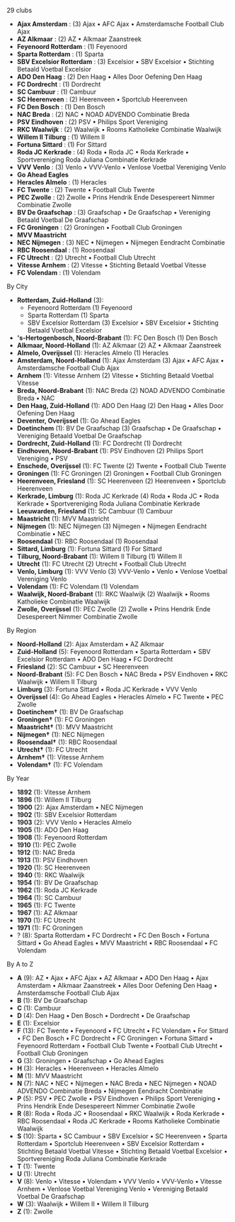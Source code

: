 29 clubs

- **Ajax Amsterdam** : (3) Ajax • AFC Ajax • Amsterdamsche Football Club Ajax
- **AZ Alkmaar** : (2) AZ • Alkmaar Zaanstreek
- **Feyenoord Rotterdam** : (1) Feyenoord
- **Sparta Rotterdam** : (1) Sparta
- **SBV Excelsior Rotterdam** : (3) Excelsior • SBV Excelsior • Stichting Betaald Voetbal Excelsior
- **ADO Den Haag** : (2) Den Haag • Alles Door Oefening Den Haag
- **FC Dordrecht** : (1) Dordrecht
- **SC Cambuur** : (1) Cambuur
- **SC Heerenveen** : (2) Heerenveen • Sportclub Heerenveen
- **FC Den Bosch** : (1) Den Bosch
- **NAC Breda** : (2) NAC • NOAD ADVENDO Combinatie Breda
- **PSV Eindhoven** : (2) PSV • Philips Sport Vereniging
- **RKC Waalwijk** : (2) Waalwijk • Rooms Katholieke Combinatie Waalwijk
- **Willem II Tilburg** : (1) Willem II
- **Fortuna Sittard** : (1) For Sittard
- **Roda JC Kerkrade** : (4) Roda • Roda JC • Roda Kerkrade • Sportvereniging Roda Juliana Combinatie Kerkrade
- **VVV Venlo** : (3) Venlo • VVV-Venlo • Venlose Voetbal Vereniging Venlo
- **Go Ahead Eagles**
- **Heracles Almelo** : (1) Heracles
- **FC Twente** : (2) Twente • Football Club Twente
- **PEC Zwolle** : (2) Zwolle • Prins Hendrik Ende Desespereert Nimmer Combinatie Zwolle
- **BV De Graafschap** : (3) Graafschap • De Graafschap • Vereniging Betaald Voetbal De Graafschap
- **FC Groningen** : (2) Groningen • Football Club Groningen
- **MVV Maastricht**
- **NEC Nijmegen** : (3) NEC • Nijmegen • Nijmegen Eendracht Combinatie
- **RBC Roosendaal** : (1) Roosendaal
- **FC Utrecht** : (2) Utrecht • Football Club Utrecht
- **Vitesse Arnhem** : (2) Vitesse • Stichting Betaald Voetbal Vitesse
- **FC Volendam** : (1) Volendam




By City

- **Rotterdam, Zuid-Holland** (3): 
  - Feyenoord Rotterdam  (1) Feyenoord
  - Sparta Rotterdam  (1) Sparta
  - SBV Excelsior Rotterdam  (3) Excelsior • SBV Excelsior • Stichting Betaald Voetbal Excelsior
- **'s-Hertogenbosch, Noord-Brabant** (1): FC Den Bosch  (1) Den Bosch
- **Alkmaar, Noord-Holland** (1): AZ Alkmaar  (2) AZ • Alkmaar Zaanstreek
- **Almelo, Overijssel** (1): Heracles Almelo  (1) Heracles
- **Amsterdam, Noord-Holland** (1): Ajax Amsterdam  (3) Ajax • AFC Ajax • Amsterdamsche Football Club Ajax
- **Arnhem** (1): Vitesse Arnhem  (2) Vitesse • Stichting Betaald Voetbal Vitesse
- **Breda, Noord-Brabant** (1): NAC Breda  (2) NOAD ADVENDO Combinatie Breda • NAC
- **Den Haag, Zuid-Holland** (1): ADO Den Haag  (2) Den Haag • Alles Door Oefening Den Haag
- **Deventer, Overijssel** (1): Go Ahead Eagles 
- **Doetinchem** (1): BV De Graafschap  (3) Graafschap • De Graafschap • Vereniging Betaald Voetbal De Graafschap
- **Dordrecht, Zuid-Holland** (1): FC Dordrecht  (1) Dordrecht
- **Eindhoven, Noord-Brabant** (1): PSV Eindhoven  (2) Philips Sport Vereniging • PSV
- **Enschede, Overijssel** (1): FC Twente  (2) Twente • Football Club Twente
- **Groningen** (1): FC Groningen  (2) Groningen • Football Club Groningen
- **Heerenveen, Friesland** (1): SC Heerenveen  (2) Heerenveen • Sportclub Heerenveen
- **Kerkrade, Limburg** (1): Roda JC Kerkrade  (4) Roda • Roda JC • Roda Kerkrade • Sportvereniging Roda Juliana Combinatie Kerkrade
- **Leeuwarden, Friesland** (1): SC Cambuur  (1) Cambuur
- **Maastricht** (1): MVV Maastricht 
- **Nijmegen** (1): NEC Nijmegen  (3) Nijmegen • Nijmegen Eendracht Combinatie • NEC
- **Roosendaal** (1): RBC Roosendaal  (1) Roosendaal
- **Sittard, Limburg** (1): Fortuna Sittard  (1) For Sittard
- **Tilburg, Noord-Brabant** (1): Willem II Tilburg  (1) Willem II
- **Utrecht** (1): FC Utrecht  (2) Utrecht • Football Club Utrecht
- **Venlo, Limburg** (1): VVV Venlo  (3) VVV-Venlo • Venlo • Venlose Voetbal Vereniging Venlo
- **Volendam** (1): FC Volendam  (1) Volendam
- **Waalwijk, Noord-Brabant** (1): RKC Waalwijk  (2) Waalwijk • Rooms Katholieke Combinatie Waalwijk
- **Zwolle, Overijssel** (1): PEC Zwolle  (2) Zwolle • Prins Hendrik Ende Desespereert Nimmer Combinatie Zwolle




By Region

- **Noord-Holland** (2):   Ajax Amsterdam • AZ Alkmaar
- **Zuid-Holland** (5):   Feyenoord Rotterdam • Sparta Rotterdam • SBV Excelsior Rotterdam • ADO Den Haag • FC Dordrecht
- **Friesland** (2):   SC Cambuur • SC Heerenveen
- **Noord-Brabant** (5):   FC Den Bosch • NAC Breda • PSV Eindhoven • RKC Waalwijk • Willem II Tilburg
- **Limburg** (3):   Fortuna Sittard • Roda JC Kerkrade • VVV Venlo
- **Overijssel** (4):   Go Ahead Eagles • Heracles Almelo • FC Twente • PEC Zwolle
- **Doetinchem†** (1):   BV De Graafschap
- **Groningen†** (1):   FC Groningen
- **Maastricht†** (1):   MVV Maastricht
- **Nijmegen†** (1):   NEC Nijmegen
- **Roosendaal†** (1):   RBC Roosendaal
- **Utrecht†** (1):   FC Utrecht
- **Arnhem†** (1):   Vitesse Arnhem
- **Volendam†** (1):   FC Volendam




By Year

- **1892** (1):   Vitesse Arnhem
- **1896** (1):   Willem II Tilburg
- **1900** (2):   Ajax Amsterdam • NEC Nijmegen
- **1902** (1):   SBV Excelsior Rotterdam
- **1903** (2):   VVV Venlo • Heracles Almelo
- **1905** (1):   ADO Den Haag
- **1908** (1):   Feyenoord Rotterdam
- **1910** (1):   PEC Zwolle
- **1912** (1):   NAC Breda
- **1913** (1):   PSV Eindhoven
- **1920** (1):   SC Heerenveen
- **1940** (1):   RKC Waalwijk
- **1954** (1):   BV De Graafschap
- **1962** (1):   Roda JC Kerkrade
- **1964** (1):   SC Cambuur
- **1965** (1):   FC Twente
- **1967** (1):   AZ Alkmaar
- **1970** (1):   FC Utrecht
- **1971** (1):   FC Groningen
- ? (8):   Sparta Rotterdam • FC Dordrecht • FC Den Bosch • Fortuna Sittard • Go Ahead Eagles • MVV Maastricht • RBC Roosendaal • FC Volendam






By A to Z

- **A** (9): AZ • Ajax • AFC Ajax • AZ Alkmaar • ADO Den Haag • Ajax Amsterdam • Alkmaar Zaanstreek • Alles Door Oefening Den Haag • Amsterdamsche Football Club Ajax
- **B** (1): BV De Graafschap
- **C** (1): Cambuur
- **D** (4): Den Haag • Den Bosch • Dordrecht • De Graafschap
- **E** (1): Excelsior
- **F** (13): FC Twente • Feyenoord • FC Utrecht • FC Volendam • For Sittard • FC Den Bosch • FC Dordrecht • FC Groningen • Fortuna Sittard • Feyenoord Rotterdam • Football Club Twente • Football Club Utrecht • Football Club Groningen
- **G** (3): Groningen • Graafschap • Go Ahead Eagles
- **H** (3): Heracles • Heerenveen • Heracles Almelo
- **M** (1): MVV Maastricht
- **N** (7): NAC • NEC • Nijmegen • NAC Breda • NEC Nijmegen • NOAD ADVENDO Combinatie Breda • Nijmegen Eendracht Combinatie
- **P** (5): PSV • PEC Zwolle • PSV Eindhoven • Philips Sport Vereniging • Prins Hendrik Ende Desespereert Nimmer Combinatie Zwolle
- **R** (8): Roda • Roda JC • Roosendaal • RKC Waalwijk • Roda Kerkrade • RBC Roosendaal • Roda JC Kerkrade • Rooms Katholieke Combinatie Waalwijk
- **S** (10): Sparta • SC Cambuur • SBV Excelsior • SC Heerenveen • Sparta Rotterdam • Sportclub Heerenveen • SBV Excelsior Rotterdam • Stichting Betaald Voetbal Vitesse • Stichting Betaald Voetbal Excelsior • Sportvereniging Roda Juliana Combinatie Kerkrade
- **T** (1): Twente
- **U** (1): Utrecht
- **V** (8): Venlo • Vitesse • Volendam • VVV Venlo • VVV-Venlo • Vitesse Arnhem • Venlose Voetbal Vereniging Venlo • Vereniging Betaald Voetbal De Graafschap
- **W** (3): Waalwijk • Willem II • Willem II Tilburg
- **Z** (1): Zwolle




